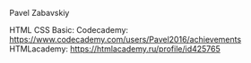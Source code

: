 Pavel Zabavskiy

HTML CSS Basic:
Codecademy: https://www.codecademy.com/users/Pavel2016/achievements
HTMLacademy: https://htmlacademy.ru/profile/id425765 

